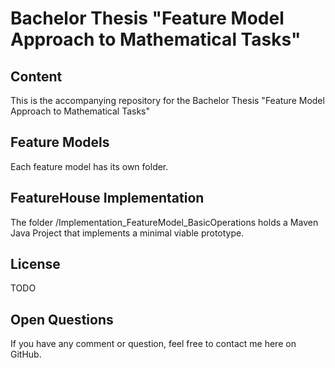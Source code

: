 # Bachelor Thesis "Feature Model Approach to Mathematical Tasks"

## Content
This is the accompanying repository for the Bachelor Thesis "Feature Model Approach to Mathematical Tasks" 

## Feature Models
Each feature model has its own folder.

## FeatureHouse Implementation
The folder /Implementation_FeatureModel_BasicOperations holds a Maven Java Project that implements a minimal viable prototype.

## License
TODO

## Open Questions
If you have any comment or question, feel free to contact me here on GitHub.